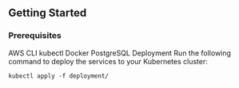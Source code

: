 ## Getting Started 
### Prerequisites 
AWS CLI 
kubectl 
Docker 
PostgreSQL 
Deployment 
Run the following command to deploy the services to your Kubernetes cluster: 

```kubectl apply -f deployment/ ```